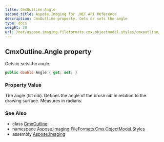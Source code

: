 ```yaml
---
title: CmxOutline.Angle
second_title: Aspose.Imaging for .NET API Reference
description: CmxOutline property. Gets or sets the angle
type: docs
weight: 20
url: /net/aspose.imaging.fileformats.cmx.objectmodel.styles/cmxoutline/angle/
---
```

## CmxOutline.Angle property

Gets or sets the angle.

```csharp
public double Angle { get; set; }
```

### Property Value

The angle (tilt nib). Defines the angle of the brush nib in relation to the drawing surface. Measures in radians.

### See Also

* class [CmxOutline](../)
* namespace [Aspose.Imaging.FileFormats.Cmx.ObjectModel.Styles](../../cmxoutline/)
* assembly [Aspose.Imaging](../../../)


